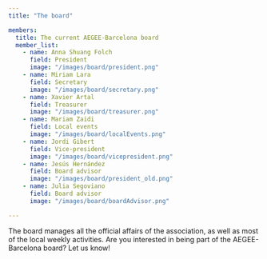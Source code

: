 ```yaml
---
title: "The board"

members:
  title: The current AEGEE-Barcelona board
  member_list:
    - name: Anna Shuang Folch
      field: President
      image: "/images/board/president.png"
    - name: Miriam Lara
      field: Secretary
      image: "/images/board/secretary.png"
    - name: Xavier Artal
      field: Treasurer
      image: "/images/board/treasurer.png"
    - name: Mariam Zaidi
      field: Local events
      image: "/images/board/localEvents.png"
    - name: Jordi Gibert
      field: Vice-president
      image: "/images/board/vicepresident.png"
    - name: Jesús Hernández
      field: Board advisor
      image: "/images/board/president_old.png"
    - name: Julia Segoviano
      field: Board advisor
      image: "/images/board/boardAdvisor.png"

---
```


The board manages all the official affairs of the association, as well as most of the local weekly activities. Are you interested in being part of the AEGEE-Barcelona board? Let us know!

